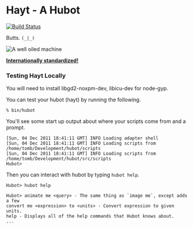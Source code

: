 # Hayt - A Hubot

[![Build Status](https://travis-ci.org/desert-planet/hayt.svg?branch=master)](https://travis-ci.org/desert-planet/hayt)

Butts. `(_|_)`

![A well oiled machine](http://s3.amazonaws.com/ayp/ayp-1417766653439.jpg)

**[Internationally standardized!](http://ayp.wtf.cat/at/1416707245276/)**

### Testing Hayt Locally

You will need to install libgd2-noxpm-dev, libicu-dev for node-gyp.

You can test your hubot (hayt) by running the following.

    % bin/hubot

You'll see some start up output about where your scripts come from and a
prompt.

    [Sun, 04 Dec 2011 18:41:11 GMT] INFO Loading adapter shell
    [Sun, 04 Dec 2011 18:41:11 GMT] INFO Loading scripts from /home/tomb/Development/hubot/scripts
    [Sun, 04 Dec 2011 18:41:11 GMT] INFO Loading scripts from /home/tomb/Development/hubot/src/scripts
    Hubot>

Then you can interact with hubot by typing `hubot help`.

    Hubot> hubot help

    Hubot> animate me <query> - The same thing as `image me`, except adds a few
    convert me <expression> to <units> - Convert expression to given units.
    help - Displays all of the help commands that Hubot knows about.
    ...
